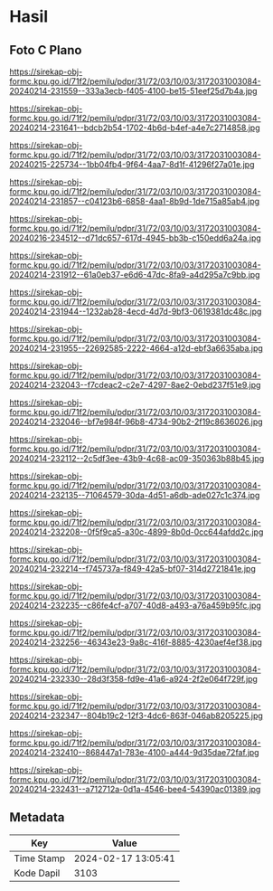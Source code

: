 # Hasil

## Foto C Plano

https://sirekap-obj-formc.kpu.go.id/71f2/pemilu/pdpr/31/72/03/10/03/3172031003084-20240214-231559--333a3ecb-f405-4100-be15-51eef25d7b4a.jpg

https://sirekap-obj-formc.kpu.go.id/71f2/pemilu/pdpr/31/72/03/10/03/3172031003084-20240214-231641--bdcb2b54-1702-4b6d-b4ef-a4e7c2714858.jpg

https://sirekap-obj-formc.kpu.go.id/71f2/pemilu/pdpr/31/72/03/10/03/3172031003084-20240215-225734--1bb04fb4-9f64-4aa7-8d1f-41296f27a01e.jpg

https://sirekap-obj-formc.kpu.go.id/71f2/pemilu/pdpr/31/72/03/10/03/3172031003084-20240214-231857--c04123b6-6858-4aa1-8b9d-1de715a85ab4.jpg

https://sirekap-obj-formc.kpu.go.id/71f2/pemilu/pdpr/31/72/03/10/03/3172031003084-20240216-234512--d71dc657-617d-4945-bb3b-c150edd6a24a.jpg

https://sirekap-obj-formc.kpu.go.id/71f2/pemilu/pdpr/31/72/03/10/03/3172031003084-20240214-231912--61a0eb37-e6d6-47dc-8fa9-a4d295a7c9bb.jpg

https://sirekap-obj-formc.kpu.go.id/71f2/pemilu/pdpr/31/72/03/10/03/3172031003084-20240214-231944--1232ab28-4ecd-4d7d-9bf3-0619381dc48c.jpg

https://sirekap-obj-formc.kpu.go.id/71f2/pemilu/pdpr/31/72/03/10/03/3172031003084-20240214-231955--22692585-2222-4664-a12d-ebf3a6635aba.jpg

https://sirekap-obj-formc.kpu.go.id/71f2/pemilu/pdpr/31/72/03/10/03/3172031003084-20240214-232043--f7cdeac2-c2e7-4297-8ae2-0ebd237f51e9.jpg

https://sirekap-obj-formc.kpu.go.id/71f2/pemilu/pdpr/31/72/03/10/03/3172031003084-20240214-232046--bf7e984f-96b8-4734-90b2-2f19c8636026.jpg

https://sirekap-obj-formc.kpu.go.id/71f2/pemilu/pdpr/31/72/03/10/03/3172031003084-20240214-232112--2c5df3ee-43b9-4c68-ac09-350363b88b45.jpg

https://sirekap-obj-formc.kpu.go.id/71f2/pemilu/pdpr/31/72/03/10/03/3172031003084-20240214-232135--71064579-30da-4d51-a6db-ade027c1c374.jpg

https://sirekap-obj-formc.kpu.go.id/71f2/pemilu/pdpr/31/72/03/10/03/3172031003084-20240214-232208--0f5f9ca5-a30c-4899-8b0d-0cc644afdd2c.jpg

https://sirekap-obj-formc.kpu.go.id/71f2/pemilu/pdpr/31/72/03/10/03/3172031003084-20240214-232214--f745737a-f849-42a5-bf07-314d2721841e.jpg

https://sirekap-obj-formc.kpu.go.id/71f2/pemilu/pdpr/31/72/03/10/03/3172031003084-20240214-232235--c86fe4cf-a707-40d8-a493-a76a459b95fc.jpg

https://sirekap-obj-formc.kpu.go.id/71f2/pemilu/pdpr/31/72/03/10/03/3172031003084-20240214-232256--46343e23-9a8c-416f-8885-4230aef4ef38.jpg

https://sirekap-obj-formc.kpu.go.id/71f2/pemilu/pdpr/31/72/03/10/03/3172031003084-20240214-232330--28d3f358-fd9e-41a6-a924-2f2e064f729f.jpg

https://sirekap-obj-formc.kpu.go.id/71f2/pemilu/pdpr/31/72/03/10/03/3172031003084-20240214-232347--804b19c2-12f3-4dc6-863f-046ab8205225.jpg

https://sirekap-obj-formc.kpu.go.id/71f2/pemilu/pdpr/31/72/03/10/03/3172031003084-20240214-232410--868447a1-783e-4100-a444-9d35dae72faf.jpg

https://sirekap-obj-formc.kpu.go.id/71f2/pemilu/pdpr/31/72/03/10/03/3172031003084-20240214-232431--a712712a-0d1a-4546-bee4-54390ac01389.jpg


## Metadata

| Key        | Value               |
| ---------- | ------------------- |
| Time Stamp | 2024-02-17 13:05:41 |
| Kode Dapil | 3103                |



